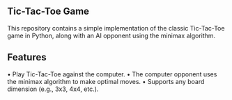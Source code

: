 ## Tic-Tac-Toe Game
This repository contains a simple implementation of the classic Tic-Tac-Toe game in Python, along with an AI opponent using the minimax algorithm.

## Features
• Play Tic-Tac-Toe against the computer.
• The computer opponent uses the minimax algorithm to make optimal moves.
• Supports any board dimension (e.g., 3x3, 4x4, etc.).

